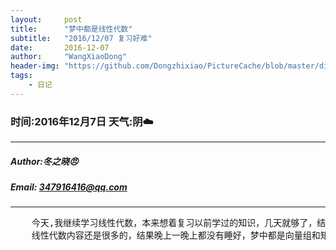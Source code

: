 ```yaml
---
layout:     post
title:      "梦中都是线性代数"
subtitle:   "2016/12/07 复习好难"
date:       2016-12-07
author:     "WangXiaoDong"
header-img: "https://github.com/Dongzhixiao/PictureCache/blob/master/diaryPic/20161207.jpg?raw=true"
tags:
    - 日记
---
```


### 时间:2016年12月7日 天气:阴:cloud:
-----
#####   Author:冬之晓:angry:
#####   Email: 347916416@qq.com
----------

<pre>
    今天,我继续学习线性代数，本来想着复习以前学过的知识，几天就够了，结果到现在还是没有复习完！
    线性代数内容还是很多的，结果晚上一晚上都没有睡好，梦中都是向量组和矩阵变换！
</pre>